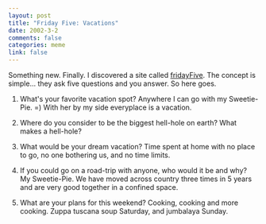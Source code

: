 ```yaml
--- 
layout: post
title: "Friday Five: Vacations"
date: 2002-3-2
comments: false
categories: meme
link: false
---
```

Something new. Finally. I discovered a site called <a href="http://fridayfive.org" target="_blank">fridayFive</a>. The concept is simple... they ask five questions and you answer. So here goes.

1. What's your favorite vacation spot?
Anywhere I can go with my Sweetie-Pie. =) With her by my side everyplace is a vacation.

2. Where do you consider to be the biggest hell-hole on earth?
What makes a hell-hole?

3. What would be your dream vacation?
Time spent at home with no place to go, no one bothering us, and no time limits.

4. If you could go on a road-trip with anyone, who would it be and why?
My Sweetie-Pie. We have moved across country three times in 5 years and are very good together in a confined space.

5. What are your plans for this weekend?
Cooking, cooking and more cooking. Zuppa tuscana soup Saturday, and jumbalaya Sunday.
